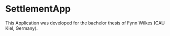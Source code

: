 # SettlementApp

This Application was developed for the bachelor thesis of Fynn Wilkes (CAU Kiel, Germany). 

